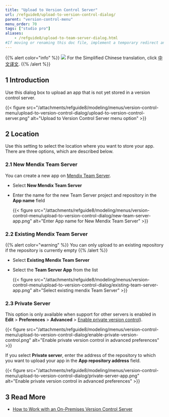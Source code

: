 ```yaml
---
title: "Upload to Version Control Server"
url: /refguide8/upload-to-version-control-dialog/
parent: "version-control-menu"
menu_order: 70
tags: ["studio pro"]
aliases:
    - /refguide8/upload-to-team-server-dialog.html
#If moving or renaming this doc file, implement a temporary redirect and let the respective team know they should update the URL in the product. See Mapping to Products for more details.
---
```


{{% alert color="info" %}}
<img src="attachments/chinese-translation/china.png" style="display: inline-block; margin: 0" /> For the Simplified Chinese translation, click [中文译文](https://cdn.mendix.tencent-cloud.com/documentation/refguide8/upload-to-version-control-dialog.pdf).
{{% /alert %}}

## 1 Introduction

Use this dialog box to upload an app that is not yet stored in a version control server.

{{< figure src="/attachments/refguide8/modeling/menus/version-control-menu/upload-to-version-control-dialog/upload-to-version-control-server.png" alt="Upload to Version Control Server menu option" >}}

## 2 Location

Use this setting to select the location where you want to store your app. There are three options, which are described below.

### 2.1 New Mendix Team Server

You can create a new app on [Mendix Team Server](/developerportal/collaborate/team-server/).

* Select **New Mendix Team Server**
* Enter the name for the new Team Server project and repository in the **App name** field

	{{< figure src="/attachments/refguide8/modeling/menus/version-control-menu/upload-to-version-control-dialog/new-team-server-app.png" alt="Enter App name for New Mendix Team Server" >}}

### 2.2 Existing Mendix Team Server

{{% alert color="warning" %}}
You can only upload to an existing repository if the repository is currently empty
{{% /alert %}}

* Select **Existing Mendix Team Server**
* Select the **Team Server App** from the list

	{{< figure src="/attachments/refguide8/modeling/menus/version-control-menu/upload-to-version-control-dialog/existing-team-server-app.png" alt="Select existing mendix Team Server" >}}

### 2.3 Private Server

This option is only available when support for other servers is enabled in **Edit** > **Preferences** > **Advanced** > [Enable private version control](/refguide8/preferences-dialog/#enable)).

{{< figure src="/attachments/refguide8/modeling/menus/version-control-menu/upload-to-version-control-dialog/enable-private-version-control.png" alt="Enable private version control in advanced preferences" >}}

<a name="private-server"></a>If you select **Private server**, enter the address of the repository to which you want to upload your app in the **App repository address** field.

{{< figure src="/attachments/refguide8/modeling/menus/version-control-menu/upload-to-version-control-dialog/private-server-app.png" alt="Enable private version control in advanced preferences" >}}

## 3 Read More

* [How to Work with an On-Premises Version Control Server](/howto8/collaboration-requirements-management/on-premises-svn-howto/)
